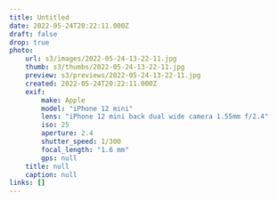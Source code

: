 ```yaml
---
title: Untitled
date: 2022-05-24T20:22:11.000Z
draft: false
drop: true
photo:
    url: s3/images/2022-05-24-13-22-11.jpg
    thumb: s3/thumbs/2022-05-24-13-22-11.jpg
    preview: s3/previews/2022-05-24-13-22-11.jpg
    created: 2022-05-24T20:22:11.000Z
    exif:
        make: Apple
        model: "iPhone 12 mini"
        lens: "iPhone 12 mini back dual wide camera 1.55mm f/2.4"
        iso: 25
        aperture: 2.4
        shutter_speed: 1/300
        focal_length: "1.6 mm"
        gps: null
    title: null
    caption: null
links: []
---
```


